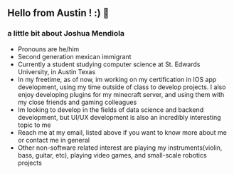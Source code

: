 ## Hello from Austin ! :) 🥳

### a little bit about Joshua Mendiola
- Pronouns are he/him
- Second generation mexican immigrant
- Currently a student studying computer science at St. Edwards University, in Austin Texas
- In my freetime, as of now, im working on my certification in IOS app development, using my time outside of class to
  develop projects. I also enjoy developing plugins for my minecraft server, and using them with my close friends and gaming colleagues
- Im looking to develop in the fields of data science and backend development, but UI/UX development is also an incredibly interesting topic to me
- Reach me at my email, listed above if you want to know more about me or contact me in general
- Other non-software related interest are playing my instruments(violin, bass, guitar, etc), playing video games, and small-scale robotics projects
